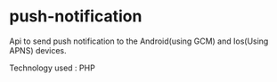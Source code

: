 # push-notification

Api to send push notification to the Android(using GCM) and Ios(Using APNS) devices.

Technology used : PHP
